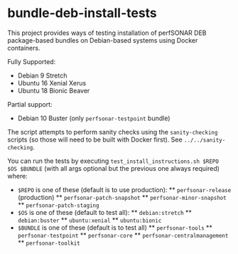 # bundle-deb-install-tests

This project provides ways of testing installation of perfSONAR DEB package-based bundles on Debian-based systems using Docker containers.

Fully Supported:
 * Debian 9 Stretch
 * Ubuntu 16 Xenial Xerus
 * Ubuntu 18 Bionic Beaver

Partial support:
 * Debian 10 Buster (only `perfsonar-testpoint` bundle)

The script attempts to perform sanity checks using the `sanity-checking` scripts (so those will need to be built with Docker first). See `../../sanity-checking`.

You can run the tests by executing `test_install_instructions.sh $REPO $OS $BUNDLE` (with all args optional but the previous one always required) where:

 * `$REPO` is one of these (default is to use production):
 ** `perfsonar-release` (production)
 ** `perfsonar-patch-snapshot`
 ** `perfsonar-minor-snapshot`
 ** `perfsonar-patch-staging`
 * `$OS` is one of these (default to test all):
 ** `debian:stretch`
 ** `debian:buster`
 ** `ubuntu:xenial`
 ** `ubuntu:bionic`
 * `$BUNDLE` is one of these (default is to test all)
 ** `perfsonar-tools`
 ** `perfsonar-testpoint`
 ** `perfsonar-core`
 ** `perfsonar-centralmanagement`
 ** `perfsonar-toolkit`

